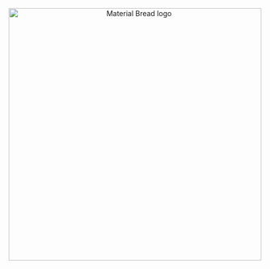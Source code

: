  <p align="center">
    <img width="500" src="https://files.catbox.moe/eq0x63.gif" alt="Material Bread logo">
</p>
